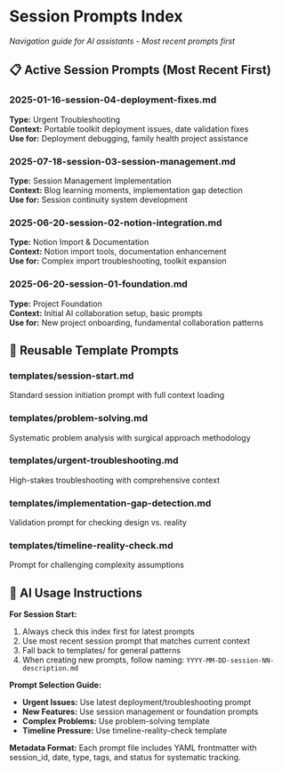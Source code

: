 # Session Prompts Index
*Navigation guide for AI assistants - Most recent prompts first*

## 📋 **Active Session Prompts** (Most Recent First)

### 2025-01-16-session-04-deployment-fixes.md
**Type:** Urgent Troubleshooting  
**Context:** Portable toolkit deployment issues, date validation fixes  
**Use for:** Deployment debugging, family health project assistance  

### 2025-07-18-session-03-session-management.md  
**Type:** Session Management Implementation  
**Context:** Blog learning moments, implementation gap detection  
**Use for:** Session continuity system development  

### 2025-06-20-session-02-notion-integration.md
**Type:** Notion Import & Documentation  
**Context:** Notion import tools, documentation enhancement  
**Use for:** Complex import troubleshooting, toolkit expansion  

### 2025-06-20-session-01-foundation.md
**Type:** Project Foundation  
**Context:** Initial AI collaboration setup, basic prompts  
**Use for:** New project onboarding, fundamental collaboration patterns  

## 🔧 **Reusable Template Prompts**

### templates/session-start.md
Standard session initiation prompt with full context loading

### templates/problem-solving.md  
Systematic problem analysis with surgical approach methodology

### templates/urgent-troubleshooting.md
High-stakes troubleshooting with comprehensive context

### templates/implementation-gap-detection.md
Validation prompt for checking design vs. reality

### templates/timeline-reality-check.md
Prompt for challenging complexity assumptions

## 🤖 **AI Usage Instructions**

**For Session Start:**
1. Always check this index first for latest prompts
2. Use most recent session prompt that matches current context
3. Fall back to templates/ for general patterns
4. When creating new prompts, follow naming: `YYYY-MM-DD-session-NN-description.md`

**Prompt Selection Guide:**
- **Urgent Issues:** Use latest deployment/troubleshooting prompt
- **New Features:** Use session management or foundation prompts  
- **Complex Problems:** Use problem-solving template
- **Timeline Pressure:** Use timeline-reality-check template

**Metadata Format:**
Each prompt file includes YAML frontmatter with session_id, date, type, tags, and status for systematic tracking. 